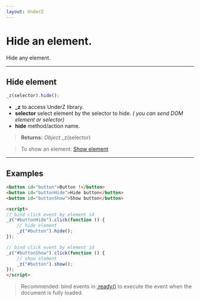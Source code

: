 ```yaml
---
layout: UnderZ
---
```

# Hide an element.
Hide any element.


***


## Hide element
```js
_z(selector).hide();
```

* **_z** to access UnderZ library.
* **selector** select element by the selector to hide. _( you can send DOM element or selector)_
* **hide** method/action name.

> **Returns:** _Object_ \_z(selector)

> To show an element: [Show element](https://hlack.github.io/UnderZ/-show())


***


## Examples

```html
<button id="button">Button !</button>
<button id="buttonHide">Hide button</button>
<button id="buttonShow">Show button</button>

<script>
// bind click event by element id
_z("#buttonHide").click(function () { 
	// hide element
	_z("#button").hide();
});

// bind click event by element id
_z("#buttonShow").click(function () { 
	// show element
	_z("#button").show();
});
</script>
```

> Recommended: bind events in [.ready()](https://hlack.github.io/UnderZ/-ready()) to execute the event when the document is fully loaded.
